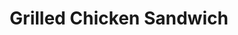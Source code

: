 ---
title: "Grilled Chicken Sandwich"
price: "$13.00"
category: "Sandwiches"
img: ""
desc: "Grilled chicken cutlet with cheddar cheese, bacon, lettuce, tomato, onion and avocado"
---